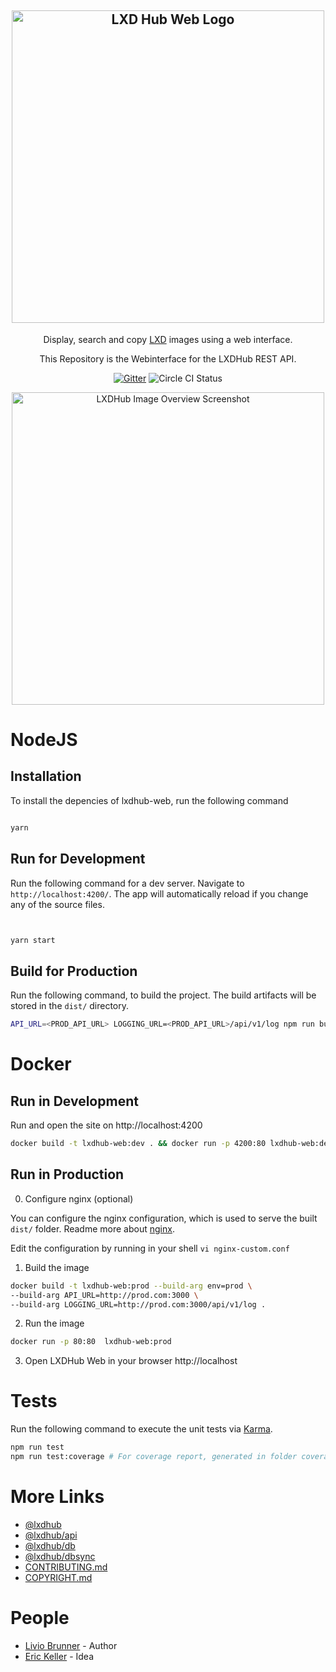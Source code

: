 <h2 align="center">
  <img src="https://i.imgur.com/RGCZZjl.png" alt="LXD Hub Web Logo" width="500" />
</h2>

<p align="center">Display, search and copy <a href="https://linuxcontainers.org/lxd/" target="blank">LXD</a> images using a web interface.</p>

<p align="center">This Repository is the Webinterface for the LXDHub REST API.</p>
<p align="center">
  <a href="https://gitter.im/Roche/lxdhub?utm_source=badge&utm_medium=badge&utm_campaign=pr-badge&utm_content=body_badge"><img src="https://badges.gitter.im/Roche/lxdhub.svg" alt="Gitter" /></a>
  <img src="https://circleci.com/gh/Roche/lxdhub.png?circle-token=dcfec05d35bc78c2dd21d39d68bb2cc71f6064ac&style=shield" alt="Circle CI Status">
  </a>
</p>
<p align="center">
  <a href="https://i.imgur.com/G6ANRSO.png">
    <img width="500" src="https://i.imgur.com/G6ANRSO.png" alt="LXDHub Image Overview Screenshot" />
  </a>
</p>

# NodeJS

## Installation

To install the depencies of lxdhub-web, run the following command

```bash

yarn

```

## Run for Development

Run the following command for a dev server.
Navigate to `http://localhost:4200/`. The app will automatically reload if you change any of the source files.

```bash


yarn start
```

## Build for Production

Run the following command, to build the project.
The build artifacts will be stored in the `dist/` directory.

```bash
API_URL=<PROD_API_URL> LOGGING_URL=<PROD_API_URL>/api/v1/log npm run build
```

# Docker

## Run in Development

Run and open the site on http://localhost:4200

```bash
docker build -t lxdhub-web:dev . && docker run -p 4200:80 lxdhub-web:dev
```

## Run in Production

0. Configure nginx (optional)

You can configure the nginx configuration, which is used to serve the
built `dist/` folder. Readme more about [nginx](http://nginx.org/en/docs/beginners_guide.html).

Edit the configuration by running in your shell `vi nginx-custom.conf`

1. Build the image

```bash
docker build -t lxdhub-web:prod --build-arg env=prod \
--build-arg API_URL=http://prod.com:3000 \
--build-arg LOGGING_URL=http://prod.com:3000/api/v1/log .
```

2. Run the image

```bash
docker run -p 80:80  lxdhub-web:prod
```


3. Open LXDHub Web in your browser http://localhost

# Tests

Run the following command to execute the unit tests via [Karma](https://karma-runner.github.io).

```bash
npm run test
npm run test:coverage # For coverage report, generated in folder coverage
```

# More Links

- [@lxdhub](https://github.com/Roche/lxdhub)
- [@lxdhub/api](lib/api/README.md)
- [@lxdhub/db](lib/db/README.md)
- [@lxdhub/dbsync](lib/dbsync/README.md)
- [CONTRIBUTING.md](CONTRIBUTING.md)
- [COPYRIGHT.md](COPYRIGHT.md)


# People

- [Livio Brunner](https://github.com/BrunnerLivio) - Author
- [Eric Keller](https://github.com/erickellerek1) - Idea
